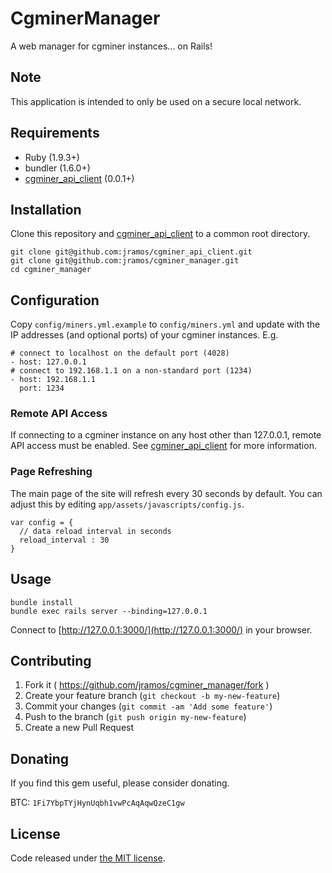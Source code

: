 # CgminerManager

A web manager for cgminer instances... on Rails!

## Note

This application is intended to only be used on a secure local network.

## Requirements

* Ruby (1.9.3+)
* bundler (1.6.0+)
* [cgminer\_api\_client](https://github.com/jramos/cgminer_api_client) (0.0.1+)

## Installation

Clone this repository and [cgminer\_api\_client](https://github.com/jramos/cgminer_api_client) to a common root directory.

    git clone git@github.com:jramos/cgminer_api_client.git
    git clone git@github.com:jramos/cgminer_manager.git
    cd cgminer_manager

## Configuration

Copy ``config/miners.yml.example`` to ``config/miners.yml`` and update with the IP addresses (and optional ports) of your cgminer instances. E.g.

    # connect to localhost on the default port (4028)
    - host: 127.0.0.1
    # connect to 192.168.1.1 on a non-standard port (1234)
    - host: 192.168.1.1
      port: 1234

### Remote API Access

If connecting to a cgminer instance on any host other than 127.0.0.1, remote API access must be enabled. See [cgminer\_api\_client](https://github.com/jramos/cgminer_api_client) for more information.

### Page Refreshing

The main page of the site will refresh every 30 seconds by default. You can adjust this by editing `app/assets/javascripts/config.js`.

    var config = {
      // data reload interval in seconds
      reload_interval : 30
    }

## Usage

    bundle install
    bundle exec rails server --binding=127.0.0.1

Connect to [http://127.0.0.1:3000/](http://127.0.0.1:3000/) in your browser.

## Contributing

1. Fork it ( https://github.com/jramos/cgminer_manager/fork )
2. Create your feature branch (`git checkout -b my-new-feature`)
3. Commit your changes (`git commit -am 'Add some feature'`)
4. Push to the branch (`git push origin my-new-feature`)
5. Create a new Pull Request

## Donating

If you find this gem useful, please consider donating.

BTC: ``1Fi7YbpTYjHynUqbh1vwPcAqAqwQzeC1gw``

## License

Code released under [the MIT license](LICENSE.txt).